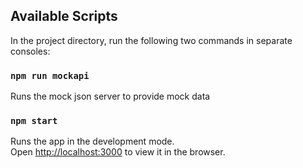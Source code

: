 ## Available Scripts

In the project directory, run the following two commands in separate consoles:

### `npm run mockapi`

Runs the mock json server to provide mock data

### `npm start`

Runs the app in the development mode.<br>
Open [http://localhost:3000](http://localhost:3000) to view it in the browser.